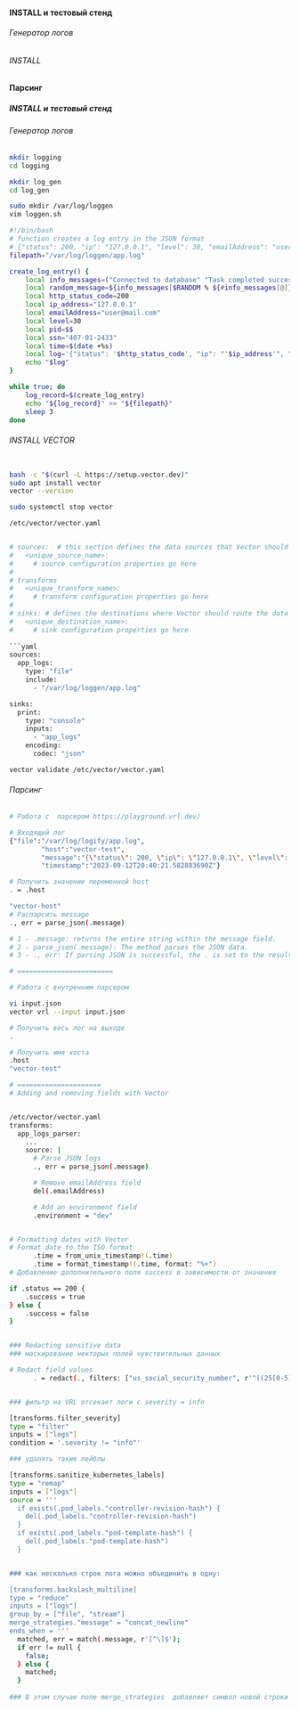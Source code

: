 #### INSTALL и тестовый стенд 
###### Генератор логов 
###### INSTALL
#### Парсинг 
####
####

##### INSTALL и тестовый стенд 
###### Генератор логов  

```bash
mkdir logging
cd logging

mkdir log_gen
cd log_gen

sudo mkdir /var/log/loggen
vim loggen.sh

```
```bash
#!/bin/bash
# function creates a log entry in the JSON format
# {"status": 200, "ip": "127.0.0.1", "level": 30, "emailAddress": "user@mail.com", "msg": "Task completed successfully", "pid": 12655, "ssn": "407-01-2433", "time": 1694551048}
filepath="/var/log/loggen/app.log"

create_log_entry() {
    local info_messages=("Connected to database" "Task completed successfully" "Operation finished" "Initialized application")
    local random_message=${info_messages[$RANDOM % ${#info_messages[@]}]}
    local http_status_code=200
    local ip_address="127.0.0.1"
    local emailAddress="user@mail.com"
    local level=30
    local pid=$$
    local ssn="407-01-2433"
    local time=$(date +%s)
    local log='{"status": '$http_status_code', "ip": "'$ip_address'", "level": '$level', "emailAddress": "'$emailAddress'", "msg": "'$random_message'", "pid": '$pid', "ssn": "'$ssn'", "time": '$time'}'
    echo "$log"
}

while true; do
    log_record=$(create_log_entry)
    echo "${log_record}" >> "${filepath}"
    sleep 3
done

```

###### INSTALL VECTOR

```bash

bash -c "$(curl -L https://setup.vector.dev)"
sudo apt install vector
vector --version

sudo systemctl stop vector

/etc/vector/vector.yaml


# sources:  # this section defines the data sources that Vector should read.
#   <unique_source_name>:
#     # source configuration properties go here
# 
# transforms 
#   <unique_transform_name>:
#     # transform configuration properties go here
# 
# sinks: # defines the destinations where Vector should route the data
#   <unique_destination_name>:
#     # sink configuration properties go here
	
```yaml
sources:
  app_logs:
    type: "file"
    include:
      - "/var/log/loggen/app.log"

sinks:
  print:
    type: "console"
    inputs:
      - "app_logs"
    encoding:
      codec: "json"
```

```bash
vector validate /etc/vector/vector.yaml

```

###### Парсинг 
```bash 
# Работа с  парсером https://playground.vrl.dev/

# Входящий лог 
{"file":"/var/log/logify/app.log",
        "host":"vector-test",
		"message":"{\"status\": 200, \"ip\": \"127.0.0.1\", \"level\": 30, \"emailAddress\": \"user@mail.com\", \"msg\": \"Task completed successfully\", \"pid\": 12655, \"ssn\": \"407-01-2433\", \"time\": 1694551048}","source_type":"file",
		"timestamp":"2023-09-12T20:40:21.582883690Z"}

# Получить значение переменной host
. = .host

"vector-host"
# Распарсить message
., err = parse_json(.message)

# 1 - .message: returns the entire string within the message field.
# 2 - parse_json(.message): The method parses the JSON data.
# 3 - ., err: If parsing JSON is successful, the . is set to the result of calling the parse_json() method; otherwise, the err variable is initialized.

# ========================

# Работа с внутренним парсером

vi input.json
vector vrl --input input.json

# Получить весь лог на выходе 
.

# Получить имя хоста 
.host
"vector-test"

# =====================
# Adding and removing fields with Vector


/etc/vector/vector.yaml
transforms:
  app_logs_parser:
    ...
    source: |
      # Parse JSON logs
      ., err = parse_json(.message)

      # Remove emailAddress field
      del(.emailAddress)

      # Add an environment field
      .environment = "dev"


# Formatting dates with Vector
# Format date to the ISO format
      .time = from_unix_timestamp!(.time)
      .time = format_timestamp!(.time, format: "%+")
# Добавление дополнительного поля success в зависимости от значения

if .status == 200 {
    .success = true
} else {
    .success = false
}


### Redacting sensitive data
### маскирование некторых полей чувствительных данных

# Redact field values
      . = redact(., filters: ["us_social_security_number", r'^((25[0-5]|(2[0-4]|1\d|[1-9]|)\d)\.?\b){4}$'])


### фильтр на VRL отсекает логи с severity = info

[transforms.filter_severity]
type = "filter"
inputs = ["logs"]
condition = '.severity != "info"'

### удалять такие лейблы

[transforms.sanitize_kubernetes_labels]
type = "remap"
inputs = ["logs"]
source = '''
  if exists(.pod_labels."controller-revision-hash") {
    del(.pod_labels."controller-revision-hash")
  }
  if exists(.pod_labels."pod-template-hash") {
    del(.pod_labels."pod-template-hash")
  }


### как несколько строк лога можно объединить в одну:

[transforms.backslash_multiline]
type = "reduce"
inputs = ["logs"]
group_by = ["file", "stream"]
merge_strategies."message" = "concat_newline"
ends_when = '''
  matched, err = match(.message, r'[^\]$');
  if err != null {
    false;
  } else {
    matched;
  }
  
### В этом случае поле merge_strategies  добавляет символ новой строки в поле сообщения. 

```	  



